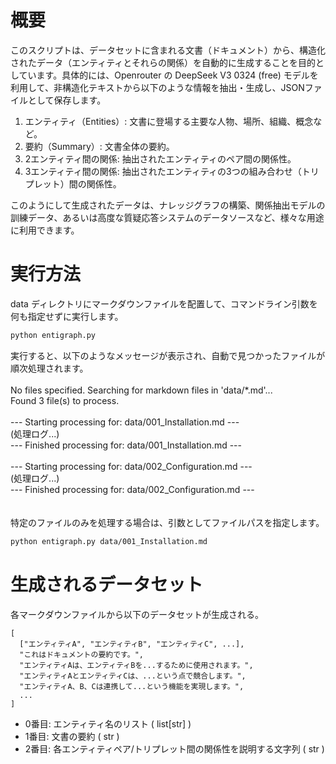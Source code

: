 # 概要

このスクリプトは、データセットに含まれる文書（ドキュメント）から、構造化されたデータ（エンティティとそれらの関係）を自動的に生成することを目的としています。具体的には、Openrouter の DeepSeek V3 0324 (free) モデルを利用して、非構造化テキストから以下のような情報を抽出・生成し、JSONファイルとして保存します。

1. エンティティ（Entities）: 文書に登場する主要な人物、場所、組織、概念など。
2. 要約（Summary）: 文書全体の要約。
3. 2エンティティ間の関係: 抽出されたエンティティのペア間の関係性。
4. 3エンティティ間の関係: 抽出されたエンティティの3つの組み合わせ（トリプレット）間の関係性。

このようにして生成されたデータは、ナレッジグラフの構築、関係抽出モデルの訓練データ、あるいは高度な質疑応答システムのデータソースなど、様々な用途に利用できます。

# 実行方法

data ディレクトリにマークダウンファイルを配置して、コマンドライン引数を何も指定せずに実行します。
```bash
python entigraph.py
```

実行すると、以下のようなメッセージが表示され、自動で見つかったファイルが順次処理されます。<br>
<br>
No files specified. Searching for markdown files in 'data/*.md'...<br>
Found 3 file(s) to process.<br>
<br>
--- Starting processing for: data/001_Installation.md ---<br>
(処理ログ...)<br>
--- Finished processing for: data/001_Installation.md ---<br>
<br>
--- Starting processing for: data/002_Configuration.md ---<br>
(処理ログ...)<br>
--- Finished processing for: data/002_Configuration.md ---<br>
<br>
<br>
特定のファイルのみを処理する場合は、引数としてファイルパスを指定します。
```bash
python entigraph.py data/001_Installation.md
```

# 生成されるデータセット

各マークダウンファイルから以下のデータセットが生成される。

```
[
  ["エンティティA", "エンティティB", "エンティティC", ...],
  "これはドキュメントの要約です。",
  "エンティティAは、エンティティBを...するために使用されます。",
  "エンティティAとエンティティCは、...という点で競合します。",
  "エンティティA、B、Cは連携して...という機能を実現します。",
  ...
]
```

- 0番目: エンティティ名のリスト ( list[str] )
- 1番目: 文書の要約 ( str )
- 2番目: 各エンティティペア/トリプレット間の関係性を説明する文字列 ( str )
